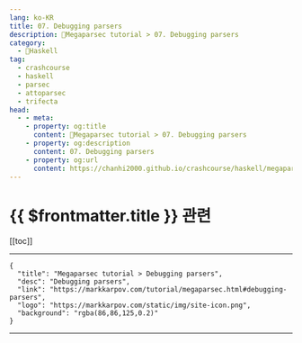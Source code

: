 ```yaml
---
lang: ko-KR
title: 07. Debugging parsers
description: 🐑Megaparsec tutorial > 07. Debugging parsers
category:
  - 🐑Haskell
tag: 
  - crashcourse
  - haskell
  - parsec
  - attoparsec
  - trifecta
head:
  - - meta:
    - property: og:title
      content: 🐑Megaparsec tutorial > 07. Debugging parsers
    - property: og:description
      content: 07. Debugging parsers
    - property: og:url
      content: https://chanhi2000.github.io/crashcourse/haskell/megaparsec/07.html
---
```


# {{ $frontmatter.title }} 관련

[[toc]]

---

```component VPCard
{
  "title": "Megaparsec tutorial > Debugging parsers",
  "desc": "Debugging parsers",
  "link": "https://markkarpov.com/tutorial/megaparsec.html#debugging-parsers",
  "logo": "https://markkarpov.com/static/img/site-icon.png",
  "background": "rgba(86,86,125,0.2)"
}
```

---

<TagLinks />